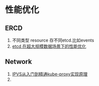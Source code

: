 # 性能优化

## ERCD
1. 不同类型 resource 存不同etcd.比如events
2. [etcd 在超大规模数据场景下的性能优化](https://zhuanlan.zhihu.com/p/65811798)


## Network
1. [IPVS从入门到精通kube-proxy实现原理](https://zhuanlan.zhihu.com/p/94418251)
2. 

